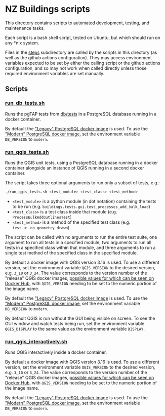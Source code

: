 # NZ Buildings scripts

This directory contains scripts to automated development, testing, and maintenance tasks.

Each script is a bash shell script, tested on Ubuntu, but which should run on any \*nix system.

Files in the [steps](./steps) subdirectory are called by the scripts in this directory (as well as the github actions configuration). They may access environment variables expected to be set by either the calling script or the github actions configuration, and so may not work when called directly unless those required environment variables are set manually.

## Scripts

### [run_db_tests.sh](./run_db_tests.sh)

Runs the pgTAP tests from [db/tests](../db/tests/) in a PostgreSQL database running in a docker container.

By default the ["Legacy" PostgreSQL docker image](../docker/nz-buildings-db-legacy.Dockerfile) is used. To use the ["Modern" PostgreSQL docker image](../docker/nz-buildings-db-modern.Dockerfile), set the environment variable `DB_VERSION` to `modern`.

### [run_qgis_tests.sh](./run_qgis_tests.sh)

Runs the QGIS unit tests, using a PostgreSQL database running in a docker container alongside an instance of QGIS running in a second docker container.

The script takes three optional arguments to run only a subset of tests, e.g.:

```bash
./run_qgis_tests.sh <test_module> <test_class> <test_method>
```

- `<test_module>` is a python module (in dot notation) containing the tests to be run (e.g. `buildings.tests.gui.test_processes_add_bulk_load`)
- `<test_class>` is a test class inside that module (e.g. `ProcessBulkAddOutlinesTest`)
- `<test_method>` is a method of the specified test class (e.g. `test_ui_on_geometry_drawn`)

The script can be called with no arguments to run the entire test suite, one argument to run all tests in a specified module, two arguments to run all tests in a specified class within that module, and three arguments to run a single test method of the specified class in the specified module.

By default a docker image with QGIS version 3.16 is used. To use a different version, set the environment variable `QGIS_VERSION` to the desired version, e.g. `3_10` or `3_24`. The value corresponds to the version number of the "release" QGIS docker images, [possible values for which can be seen on Docker Hub](https://hub.docker.com/r/qgis/qgis/tags?page=1&name=release), with `QGIS_VERSION` needing to be set to the numeric portion of the image name.

By default the ["Legacy" PostgreSQL docker image](../docker/nz-buildings-db-legacy.Dockerfile) is used. To use the ["Modern" PostgreSQL docker image](../docker/nz-buildings-db-modern.Dockerfile), set the environment variable `DB_VERSION` to `modern`.

By default QGIS is run without the GUI being visible on screen. To see the GUI window and watch tests being run, set the environment variable `QGIS_DISPLAY` to the same value as the environment variable `DISPLAY`.

### [run_qgis_interactively.sh](./run_qgis_tests.sh)

Runs QGIS interactively inside a docker container.

By default a docker image with QGIS version 3.16 is used. To use a different version, set the environment variable `QGIS_VERSION` to the desired version, e.g. `3_10` or `3_24`. The value corresponds to the version number of the "release" QGIS docker images, [possible values for which can be seen on Docker Hub](https://hub.docker.com/r/qgis/qgis/tags?page=1&name=release), with `QGIS_VERSION` needing to be set to the numeric portion of the image name.

By default the ["Legacy" PostgreSQL docker image](../docker/nz-buildings-db-legacy.Dockerfile) is used. To use the ["Modern" PostgreSQL docker image](../docker/nz-buildings-db-modern.Dockerfile), set the environment variable `DB_VERSION` to `modern`.